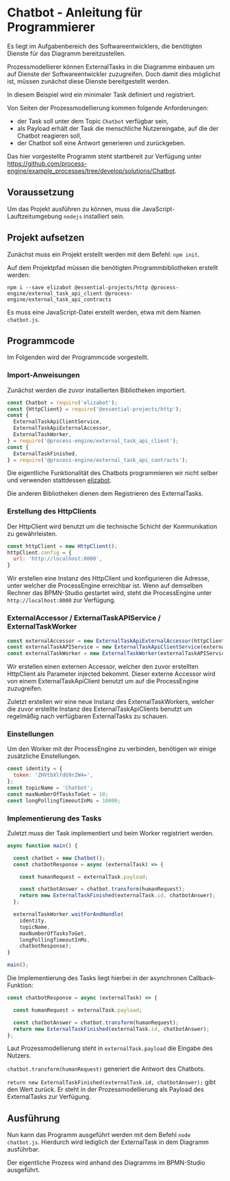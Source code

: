 # Chatbot - Anleitung für Programmierer

Es liegt im Aufgabenbereich des Softwareentwicklers, die benötigten
Dienste für das Diagramm bereitzustellen.

Prozessmodellierer können ExternalTasks in die Diagramme einbauen um
auf Dienste der Softwareentwickler zuzugreifen. Doch damit dies
möglichst ist, müssen zunächst diese Dienste bereitgestellt werden.

In diesem Beispiel wird ein minimaler Task definiert und registriert.

Von Seiten der Prozessmodellierung kommen folgende Anforderungen:

- der Task soll unter dem Topic `Chatbot` verfügbar sein,
- als Payload erhält der Task die menschliche Nutzereingabe, auf die
  der Chatbot reagieren soll,
- der Chatbot soll eine Antwort generieren und zurückgeben.

Das hier vorgestellte Programm steht startbereit zur Verfügung unter
https://github.com/process-engine/example_processes/tree/develop/solutions/Chatbot.

## Voraussetzung

Um das Projekt ausführen zu können, muss die
JavaScript-Lauftzeitumgebung `nodejs` installiert sein.

## Projekt aufsetzen

Zunächst muss ein Projekt erstellt werden mit dem Befehl: `npm init`.

Auf dem Projektpfad müssen die benötigten Programmbibliotheken
erstellt werden:
```
npm i --save elizabot @essential-projects/http @process-engine/external_task_api_client @process-engine/external_task_api_contracts
```

Es muss eine JavaScript-Datei erstellt werden, etwa mit dem Namen `chatbot.js`.

## Programmcode

Im Folgenden wird der Programmcode vorgestellt.

### Import-Anweisungen

Zunächst werden die zuvor installierten Bibliotheken importiert.

```js
const Chatbot = require('elizabot');
const {HttpClient} = require('@essential-projects/http');
const {
  ExternalTaskApiClientService,
  ExternalTaskApiExternalAccessor,
  ExternalTaskWorker,
} = require('@process-engine/external_task_api_client');
const {
  ExternalTaskFinished,
} = require('@process-engine/external_task_api_contracts');
```

Die eigentliche Funktionalität des Chatbots programmieren wir nicht
selber und verwenden stattdessen
[elizabot](https://github.com/tkafka/node-elizabot).

Die anderen Bibliotheken dienen dem Registrieren des ExternalTasks.

### Erstellung des HttpClients

Der HttpClient wird benutzt um die technische Schicht der
Kommunikation zu gewährleisten.

```js
const httpClient = new HttpClient();
httpClient.config = {
  url: 'http://localhost:8000',
}
```

Wir erstellen eine Instanz des HttpClient und konfigurieren die
Adresse, unter welcher die ProcessEngine erreichbar ist. Wenn auf
demselben Rechner das BPMN-Studio gestartet wird, steht die
ProcessEngine unter `http://localhost:8000` zur Verfügung.

### ExternalAccessor / ExternalTaskAPIService / ExternalTaskWorker

```js
const externalAccessor = new ExternalTaskApiExternalAccessor(httpClient);
const externalTaskAPIService = new ExternalTaskApiClientService(externalAccessor);
const externalTaskWorker = new ExternalTaskWorker(externalTaskAPIService);
```

Wir erstellen einen externen Accessor, welcher den zuvor erstellten
HttpClient als Parameter injected bekommt. Dieser externe Accessor
wird von einem ExternalTaskApiClient benutzt um auf die ProcessEngine
zuzugreifen.

Zuletzt erstellen wir eine neue Instanz des ExternalTaskWorkers,
welcher die zuvor erstellte Instanz des ExternalTaskApiClients benutzt
um regelmäßig nach verfügbaren ExternalTasks zu schauen.

### Einstellungen

Um den Worker mit der ProcessEngine zu verbinden, benötigen wir einige
zusätzliche Einstellungen.

```js
const identity = {
  token: 'ZHVtbXlfdG9rZW4=',
};
const topicName = 'Chatbot';
const maxNumberOfTasksToGet = 10;
const longPollingTimeoutInMs = 10000;
```

### Implementierung des Tasks

Zuletzt muss der Task implementiert und beim Worker registriert werden.

```js
async function main() {

  const chatbot = new Chatbot();
  const chatbotResponse = async (externalTask) => {

    const humanRequest = externalTask.payload;

    const chatbotAnswer = chatbot.transform(humanRequest);
    return new ExternalTaskFinished(externalTask.id, chatbotAnswer);
  };

  externalTaskWorker.waitForAndHandle(
    identity,
    topicName,
    maxNumberOfTasksToGet,
    longPollingTimeoutInMs,
    chatbotResponse);
}

main();
```

Die Implementierung des Tasks liegt hierbei in der asynchronen Callback-Funktion:

```js
const chatbotResponse = async (externalTask) => {

  const humanRequest = externalTask.payload;

  const chatbotAnswer = chatbot.transform(humanRequest);
  return new ExternalTaskFinished(externalTask.id, chatbotAnswer);
};
```

Laut Prozessmodellierung steht in `externalTask.payload` die Eingabe
des Nutzers.

`chatbot.transform(humanRequest)` generiert die Antwort des Chatbots.

`return new ExternalTaskFinished(externalTask.id, chatbotAnswer);`
gibt den Wert zurück. Er steht in der Prozessmodellierung als
Payload des ExternalTasks zur Verfügung.

## Ausführung

Nun kann das Programm ausgeführt werden mit dem Befehl `node
chatbot.js`. Hierdurch wird lediglich der ExternalTask in dem
Diagramm ausführbar.

Der eigentliche Prozess wird anhand des Diagramms im BPMN-Studio
ausgeführt.
